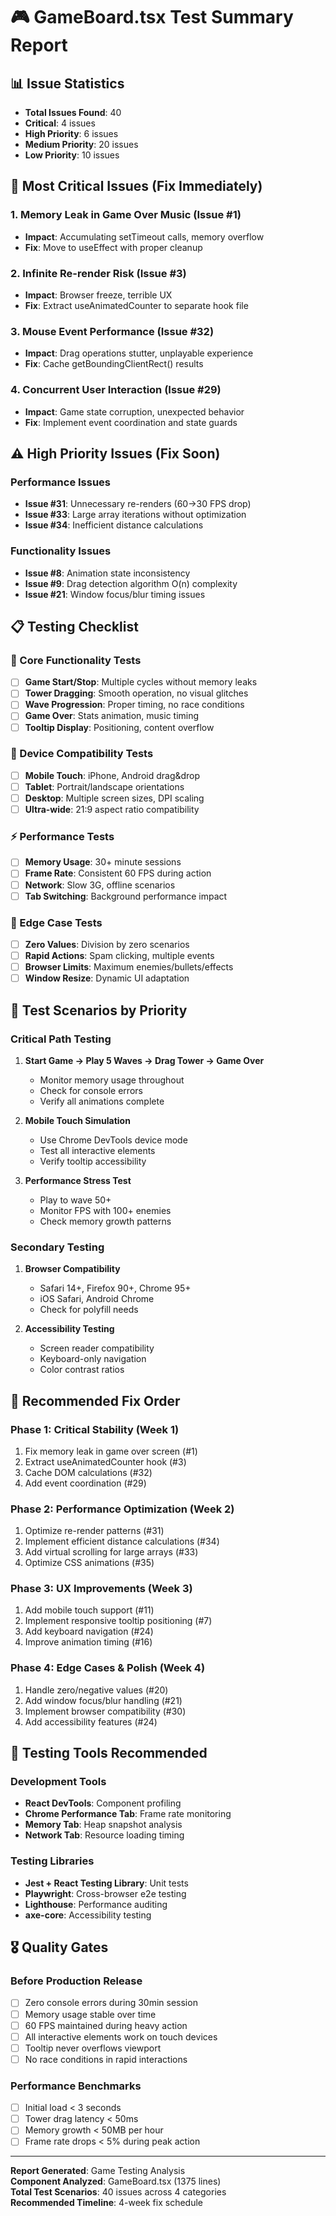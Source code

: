 # 🎮 GameBoard.tsx Test Summary Report

## 📊 Issue Statistics
- **Total Issues Found**: 40
- **Critical**: 4 issues
- **High Priority**: 6 issues  
- **Medium Priority**: 20 issues
- **Low Priority**: 10 issues

## 🚨 Most Critical Issues (Fix Immediately)

### 1. Memory Leak in Game Over Music (Issue #1)
- **Impact**: Accumulating setTimeout calls, memory overflow
- **Fix**: Move to useEffect with proper cleanup

### 2. Infinite Re-render Risk (Issue #3) 
- **Impact**: Browser freeze, terrible UX
- **Fix**: Extract useAnimatedCounter to separate hook file

### 3. Mouse Event Performance (Issue #32)
- **Impact**: Drag operations stutter, unplayable experience
- **Fix**: Cache getBoundingClientRect() results

### 4. Concurrent User Interaction (Issue #29)
- **Impact**: Game state corruption, unexpected behavior
- **Fix**: Implement event coordination and state guards

## ⚠️ High Priority Issues (Fix Soon)

### Performance Issues
- **Issue #31**: Unnecessary re-renders (60→30 FPS drop)
- **Issue #33**: Large array iterations without optimization
- **Issue #34**: Inefficient distance calculations

### Functionality Issues  
- **Issue #8**: Animation state inconsistency
- **Issue #9**: Drag detection algorithm O(n) complexity
- **Issue #21**: Window focus/blur timing issues

## 📋 Testing Checklist

### 🎯 Core Functionality Tests
- [ ] **Game Start/Stop**: Multiple cycles without memory leaks
- [ ] **Tower Dragging**: Smooth operation, no visual glitches
- [ ] **Wave Progression**: Proper timing, no race conditions
- [ ] **Game Over**: Stats animation, music timing
- [ ] **Tooltip Display**: Positioning, content overflow

### 📱 Device Compatibility Tests
- [ ] **Mobile Touch**: iPhone, Android drag&drop
- [ ] **Tablet**: Portrait/landscape orientations
- [ ] **Desktop**: Multiple screen sizes, DPI scaling
- [ ] **Ultra-wide**: 21:9 aspect ratio compatibility

### ⚡ Performance Tests
- [ ] **Memory Usage**: 30+ minute sessions
- [ ] **Frame Rate**: Consistent 60 FPS during action
- [ ] **Network**: Slow 3G, offline scenarios
- [ ] **Tab Switching**: Background performance impact

### 🔧 Edge Case Tests
- [ ] **Zero Values**: Division by zero scenarios
- [ ] **Rapid Actions**: Spam clicking, multiple events
- [ ] **Browser Limits**: Maximum enemies/bullets/effects
- [ ] **Window Resize**: Dynamic UI adaptation

## 🎯 Test Scenarios by Priority

### Critical Path Testing
1. **Start Game → Play 5 Waves → Drag Tower → Game Over**
   - Monitor memory usage throughout
   - Check for console errors
   - Verify all animations complete

2. **Mobile Touch Simulation**
   - Use Chrome DevTools device mode
   - Test all interactive elements
   - Verify tooltip accessibility

3. **Performance Stress Test**
   - Play to wave 50+
   - Monitor FPS with 100+ enemies
   - Check memory growth patterns

### Secondary Testing
1. **Browser Compatibility**
   - Safari 14+, Firefox 90+, Chrome 95+
   - iOS Safari, Android Chrome
   - Check for polyfill needs

2. **Accessibility Testing**
   - Screen reader compatibility
   - Keyboard-only navigation
   - Color contrast ratios

## 🔨 Recommended Fix Order

### Phase 1: Critical Stability (Week 1)
1. Fix memory leak in game over screen (#1)
2. Extract useAnimatedCounter hook (#3)  
3. Cache DOM calculations (#32)
4. Add event coordination (#29)

### Phase 2: Performance Optimization (Week 2)
1. Optimize re-render patterns (#31)
2. Implement efficient distance calculations (#34)
3. Add virtual scrolling for large arrays (#33)
4. Optimize CSS animations (#35)

### Phase 3: UX Improvements (Week 3)
1. Add mobile touch support (#11)
2. Implement responsive tooltip positioning (#7)
3. Add keyboard navigation (#24)
4. Improve animation timing (#16)

### Phase 4: Edge Cases & Polish (Week 4)
1. Handle zero/negative values (#20)
2. Add window focus/blur handling (#21)
3. Implement browser compatibility (#30)
4. Add accessibility features (#24)

## 📝 Testing Tools Recommended

### Development Tools
- **React DevTools**: Component profiling
- **Chrome Performance Tab**: Frame rate monitoring  
- **Memory Tab**: Heap snapshot analysis
- **Network Tab**: Resource loading timing

### Testing Libraries
- **Jest + React Testing Library**: Unit tests
- **Playwright**: Cross-browser e2e testing
- **Lighthouse**: Performance auditing
- **axe-core**: Accessibility testing

## 🎖️ Quality Gates

### Before Production Release
- [ ] Zero console errors during 30min session
- [ ] Memory usage stable over time
- [ ] 60 FPS maintained during heavy action
- [ ] All interactive elements work on touch devices
- [ ] Tooltip never overflows viewport
- [ ] No race conditions in rapid interactions

### Performance Benchmarks
- [ ] Initial load < 3 seconds
- [ ] Tower drag latency < 50ms
- [ ] Memory growth < 50MB per hour
- [ ] Frame rate drops < 5% during peak action

---

**Report Generated**: Game Testing Analysis  
**Component Analyzed**: GameBoard.tsx (1375 lines)  
**Total Test Scenarios**: 40 issues across 4 categories  
**Recommended Timeline**: 4-week fix schedule 